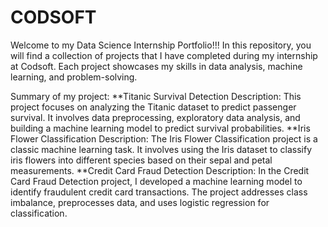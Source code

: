 # CODSOFT
Welcome to my Data Science Internship Portfolio!!! In this repository, you will find a collection of projects that I have completed during my internship at Codsoft. Each project showcases my skills in data analysis, machine learning, and problem-solving. 

Summary of my project:
**Titanic Survival Detection Description: This project focuses on analyzing the Titanic dataset to predict passenger survival. It involves data preprocessing, exploratory data analysis, and building a machine learning model to predict survival probabilities.
**Iris Flower Classification Description: The Iris Flower Classification project is a classic machine learning task. It involves using the Iris dataset to classify iris flowers into different species based on their sepal and petal measurements.
**Credit Card Fraud Detection Description: In the Credit Card Fraud Detection project, I developed a machine learning model to identify fraudulent credit card transactions. The project addresses class imbalance, preprocesses data, and uses logistic regression for classification.

